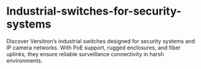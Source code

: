 # Industrial-switches-for-security-systems
Discover Versitron’s industrial switches designed for security systems and IP camera networks. With PoE support, rugged enclosures, and fiber uplinks, they ensure reliable surveillance connectivity in harsh environments.
